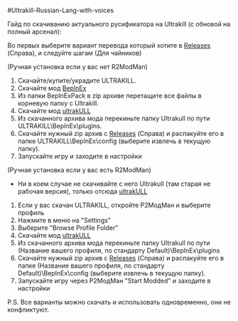 #Ultrakill-Russian-Lang-with-voices

Гайд по скачиванию актуального русификатора на Ultrakill (с обновой на полный арсенал):

Во первых выберите вариант перевода который хотите в [Releases](https://github.com/Quarkrus/Ultrakill-Russian-Lang-with-voices/releases) (Справа), и следуйте шагам (Для чайников)

(Ручная установка если у вас нет R2ModMan)
1. Скачайте/купите/украдите ULTRAKILL.
2. Скачайте мод [BeplnEx](https://thunderstore.io/c/ultrakill/p/BepInEx/BepInExPack)
3. Из папки BeplnExPack в zip архиве перетащите все файлы в корневую папку с Ultrakill.
4. Скачайте мод [ultrakULL](https://github.com/ClearwaterUK/UltrakULL/releases/latest)
5. Из скачанного архива мода перекиньте папку Ultrakull по пути ULTRAKILL\BepInEx\plugins.
6. Скачайте нужный zip архив с [Releases](https://github.com/Quarkrus/Ultrakill-Russian-Lang-with-voices/releases) (Справа) и распакуйте его в папке ULTRAKILL\BepInEx\config (выберите извлечь в текущую папку).
7. Запускайте игру и заходите в настройки

(Ручная установка если у вас есть R2ModMan)
- Ни в коем случае не скачивайте с него Ultrakull (там старая не рабочая версия), только отсюда [ultrakULL](https://github.com/ClearwaterUK/UltrakULL/releases/latest)
1. Если у вас скачан ULTRAKILL, откройте Р2МодМан и выберите профиль
2. Нажмите в меню на "Settings"
3. Выберите "Browse Profile Folder"
4. Скачайте мод [ultrakULL](https://github.com/ClearwaterUK/UltrakULL/releases/latest)
5. Из скачанного архива мода перекиньте папку Ultrakull по пути (Название вашего профиля, по стандарту Default)\BepInEx\plugins
6. Скачайте нужный zip архив с [Releases](https://github.com/Quarkrus/Ultrakill-Russian-Lang-with-voices/releases) (Справа) и распакуйте его в папке (Название вашего профиля, по стандарту Default)\BepInEx\config (выберите извлечь в текущую папку).
7. Запускайте игру через Р2МодМан "Start Modded" и заходите в настройки

P.S. Все варианты можно скачать и использовать одновременно, они не конфликтуют.
